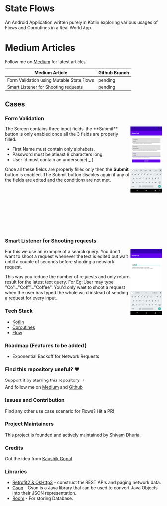 # State Flows

<p align="start">
An Android Application written purely in Kotlin exploring various usages of Flows and Coroutines in a Real World App.</p>

# Medium Articles 
Follow me on [Medium](https://medium.com/@shivamdhuria) for latest articles.

  | Medium Article  | Github Branch|
| ------ | ------ |
|Form Validation using Mutable State Flows|pending|
|Smart Listener for Shooting requests|pending|

## Cases

### Form Validation
<img src="/snapshot/validation.png" align="right" width="20%"/>
The Screen contains three input fields, the **Submit** button is only enabled once all the 3 fields are properly filled.

 - First Name must contain only alphabets.
 - Password must be atleast 8 characters long.
 - User Id must contain an underscore( _ )

Once all these fields are properly filled only then the **Submit** button is enabled. The Submit button disables again if any of the fields are edited and the conditions are not met.
<br/><br/>
<br/><br/>
<br/><br/>
<br/><br/>
<br/><br/>



### Smart Listener for Shooting requests
<img src="/snapshot/deb.png" align="right" width="20%"/>

For this we use an example of a search query. You don't want to shoot a request whenever the text is edited but wait untill a couple of seconds before shooting a netwiork request.

This way you reduce the number of requests and only return result for the latest text query.
For Eg: User may type "Co"..."Coff"..."Coffee". You'd only want to shoot a request when the user has typed the whole word instead of sending a request for every input.

### Tech Stack

- [Kotlin](https://kotlinlang.org/)  
- [Coroutines](https://github.com/Kotlin/kotlinx.coroutines)  
- [Flow](https://kotlin.github.io/kotlinx.coroutines/kotlinx-coroutines-core/kotlinx.coroutines.flow/)
  
  
### Roadmap (Features to be added )
- Exponential Backoff for Network Requests
  
  
### Find this repository useful? :heart:
Support it by starring this repository. :star: <br>
And follow me on [Medium](https://medium.com/@shivamdhuria) and [Github](https://github.com/Shivamdhuria?tab=repositories)
  
  
### Issues and Contribution
Find any other use case scenario for Flows? Hit a PR!

### Project Maintainers
This project is founded and actively maintained by [Shivam Dhuria](https://github.com/Shivamdhuria).

### Credits
Got the idea from [Kaushik Gopal](https://github.com/kaushikgopal/RxJava-Android-Samples#16-simple-timeout-example-using-timeout)
  
### Libraries
- [Retrofit2 & OkHttp3](https://github.com/square/retrofit) - construct the REST APIs and paging network data.
- [Gson](https://github.com/google/gson) - Gson is a Java library that can be used to convert Java Objects into their JSON representation.
- [Room](https://developer.android.com/topic/libraries/architecture/room) - For storing Database.

